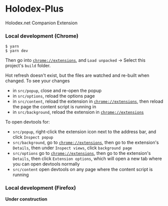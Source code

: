 # Holodex-Plus

Holodex.net Companion Extension

### Local development (Chrome)

```
$ yarn
$ yarn dev
```

Then go into [`chrome://extensions`](chrome://extensions), and `Load unpacked` -> Select this project's `build` folder.

Hot refresh doesn't exist, but the files are watched and re-built when changed. To see your changes

- in `src/popup`, close and re-open the popup
- in `src/options`, reload the options page
- in `src/content`, reload the extension in [`chrome://extensions`](chrome://extensions), then reload the page the content script is running in
- in `src/background`, reload the extension in [`chrome://extensions`](chrome://extensions)

To open devtools for:

- `src/popup`, right-click the extension icon next to the address bar, and click `Inspect popup`
- `src/background`, go to [`chrome://extensions`](chrome://extensions), then go to the extension's `Details`, then under `Inspect views`, click `background page`
- `src/options` go to [`chrome://extensions`](chrome://extensions), then go to the extension's `Details`, then click `Extension options`, which will open a new tab where you can open devtools normally
- `src/content` open devtools on any page where the content script is running

### Local development (Firefox)

**Under construction**
